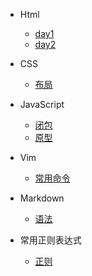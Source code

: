 - Html
  - [day1](html/day1.md)
  - [day2](html/day2.md)

- CSS
  - [布局](css/layout.md)

- JavaScript
  - [闭包](javaScript/closure.md)
  - [原型](javaScript/prototype.md)

- Vim
  - [常用命令](vim/command.md)

- Markdown
  - [语法](markdown/command.md)

- 常用正则表达式
  - [正则](regular.md)
